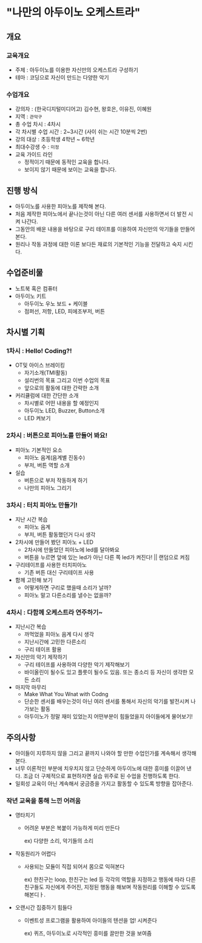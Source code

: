 # "나만의 아두이노 오케스트라"

## 개요

### 교육개요

- 주제 : 아두이노를 이용한 자신만의 오케스트라 구성하기
- 테마 :  코딩으로 자신이 만드는 다양한 악기

### 수업개요

- 강의자 : (한국디지털미디어고) 김수현, 왕호은, 이유진, 이혜원
- 지역 : `관악구`
- 총 수업 차시 : 4차시
- 각 차시별 수업 시간 : 2~3시간 (사이 쉬는 시간 10분씩 2번)
- 강의 대상 : 초등학생 4학년 ~ 6학년
- 최대수강생 수 :  `미정`
- 교육 가이드 라인
  - 정적이기 때문에 동적인 교육을 합니다.
  - 보이지 않기 때문에 보이는 교육을 합니다.

## 진행 방식

- 아두이노를 사용한 피아노를 제작해 본다.
- 처음 제작한 피아노에서 끝나는것이 아닌 다른 여러 센서를 사용하면서 더 발전 시켜 나간다.
- 그동안의 배운 내용을 바탕으로 구리 테이프를 이용하여 자신만의 악기들을 만들어본다.
- 원리나 작동 과정에 대한 이론 보다든 재료의 기본적인 기능을 전달하고 숙지 시킨다.

## 수업준비물
- 노트북 혹은 컴퓨터
- 아두이노 키트
  - 아두이노 우노 보드 + 케이블
  - 점퍼선, 저항, LED, 피에조부저, 버튼

## 차시별 기획

### 1차시 : Hello! Coding?!

- OT및 아이스 브레이킹
  - 자기소개(TMI활동)
  - 설리번의 목표 그리고 이번 수업의 목표
  - 앞으로의 활동에 대한 간략한 소개
- 커리큘럼에 대한 간단한 소개 
  - 차시별로 어떤 내용을 할 예정인지
  - 아두이노 LED, Buzzer, Button소개
  - LED 켜보기

### 2차시 : 버튼으로 피아노를 만들어 봐요!

- 피아노 기본적인 요소
  - 피아노 음계(음계별 진동수)
  - 부저, 버튼 역할 소개
- 실습
  - 버튼으로 부저 작동하게 하기
  - 나만의 피아노 그리기

### 3차시 : 터치 피아노 만들기!

- 지난 시간 복습
  - 피아노 음계
  - 부저, 버튼 활동했던거 다시 생각
- 2차시에 만들어 봤던 피아노 + LED
  - 2차시에 만들었던 피아노에 led를 달아봐요
  - 버튼을 누르면 앞에 있는 led가 아닌 다른 쪽 led가 켜진다! || 랜덤으로 켜짐
- 구리테이프를 사용한 터치피아노
  - 기존 버튼 대신 구리테이프 사용
- 함께 고민해 보기 
  - 어떻게하면 구리로 했을때 소리가 날까?
  - 피아노 말고 다른소리를 낼수는 없을까?

### 4차시 : 다함께 오케스트라 연주하기~

- 지난시간 복습
  - 까먹었을 피아노 음계 다시 생각
  - 지난시간에 고민한 다른소리
  - 구리 테이프 활용
- 자신만의 악기 제작하기
  - 구리 테이프를 사용하여 다양한 악기 제작해보기
  - 바이올린이 될수도 있고 플룻이 될수도 있음. 또는 종소리 등 자신이 생각한 모든 소리
- 마지막 마무리 
  - Make What You Wnat with Codng
  - 단순한 센서를 배우는것이 아닌 여러 센서를 통해서 자신의 악기를 발전시켜 나가보는 활동
  - 아두이노가 정말 재미 있었는지 어떤부분이 힘들었을지 아이들에게 물어보기!



## 주의사항

- 아이들이 지루하지 않을 그리고 끝까지 나와야 할 만한 수업인가를 계속해서 생각해 본다.
- 너무 이론적인 부분에 치우치지 않고 단순하게 아두이노에 대한 흥미를 이끌어 낸다. 조금 더 구체적으로 표현하자면 실습 위주로 된 수업을 진행하도록 한다.
- 일회성 교육이 아닌 계속해서 궁금증을 가지고 활동할 수 있도록 방향을 잡아준다.

### 작년 교육을 통해 느낀 어려움

- 영타치기

  - 어려운 부분은 복붙이 가능하게 미리 만든다

    ex) 다양한 소리, 악기들의 소리

- 작동원리가 어렵다

  - 사용되는 모듈이 직접 되어서 몸으로 익혀본다

    ex) 한친구는 loop, 한친구는 led 등 각각의 역할을 지정하고 행동에 따라 다른 친구들도 자신에게 주어진, 지정된 행동을 해보며 작동원리를 이해할 수 있도록 해본디ㅏ.

- 오랜시간 집중하기 힘들다

  - 이벤트성 프로그램을 활용하여 아이들의 텐션을 업! 시켜준다

    ex) 퀴즈, 아두이노로 시각적인 흥미를 끌만한 것을 보여줌

